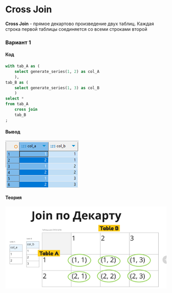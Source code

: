 # Cross Join

**Cross Join** - прямое декартово произведение двух таблиц. Каждая строка первой таблицы соединяется со всеми строками второй 

### Вариант 1

#### Код

```sql
with tab_A as (
	select generate_series(1, 2) as col_A
	),
tab_B as (
	select generate_series(1, 3) as col_B
	)
select *
from tab_A
	cross join
	tab_B
;
```

#### Вывод
![Вывод SQL кода](code_1.png)

#### Теория

![Фрейм таблицы](tab_1.png)